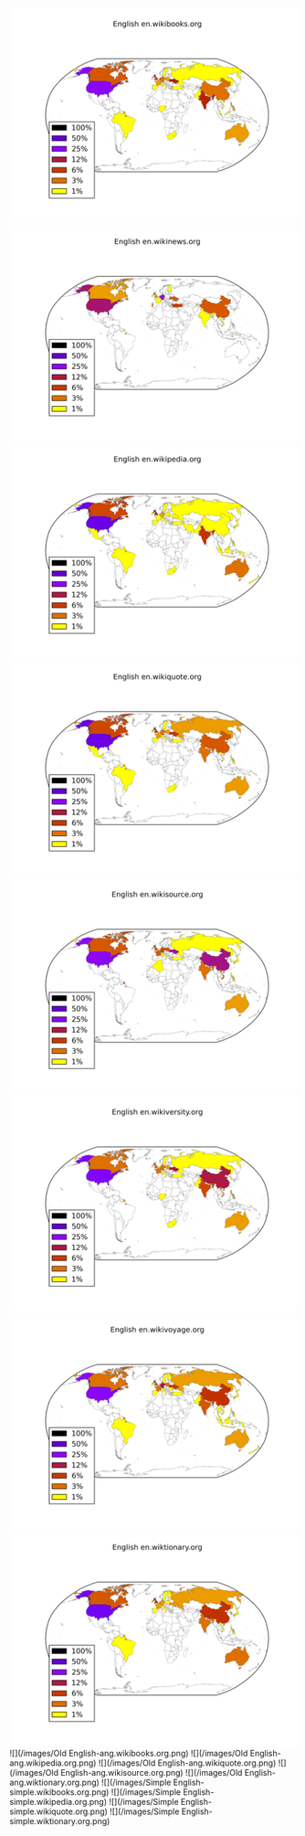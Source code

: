 ![](/images/English-en.wikibooks.org.png)
![](/images/English-en.wikinews.org.png)
![](/images/English-en.wikipedia.org.png)
![](/images/English-en.wikiquote.org.png)
![](/images/English-en.wikisource.org.png)
![](/images/English-en.wikiversity.org.png)
![](/images/English-en.wikivoyage.org.png)
![](/images/English-en.wiktionary.org.png)
![](/images/Old English-ang.wikibooks.org.png)
![](/images/Old English-ang.wikipedia.org.png)
![](/images/Old English-ang.wikiquote.org.png)
![](/images/Old English-ang.wikisource.org.png)
![](/images/Old English-ang.wiktionary.org.png)
![](/images/Simple English-simple.wikibooks.org.png)
![](/images/Simple English-simple.wikipedia.org.png)
![](/images/Simple English-simple.wikiquote.org.png)
![](/images/Simple English-simple.wiktionary.org.png)
